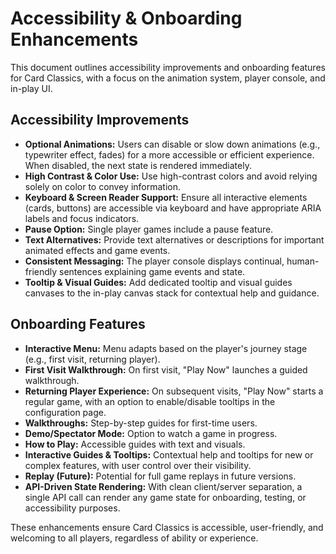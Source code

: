 # Accessibility & Onboarding Enhancements

This document outlines accessibility improvements and onboarding features for Card Classics, with a focus on the animation system, player console, and in-play UI.

## Accessibility Improvements
- **Optional Animations:** Users can disable or slow down animations (e.g., typewriter effect, fades) for a more accessible or efficient experience. When disabled, the next state is rendered immediately.
- **High Contrast & Color Use:** Use high-contrast colors and avoid relying solely on color to convey information.
- **Keyboard & Screen Reader Support:** Ensure all interactive elements (cards, buttons) are accessible via keyboard and have appropriate ARIA labels and focus indicators.
- **Pause Option:** Single player games include a pause feature.
- **Text Alternatives:** Provide text alternatives or descriptions for important animated effects and game events.
- **Consistent Messaging:** The player console displays continual, human-friendly sentences explaining game events and state.
- **Tooltip & Visual Guides:** Add dedicated tooltip and visual guides canvases to the in-play canvas stack for contextual help and guidance.


## Onboarding Features
- **Interactive Menu:** Menu adapts based on the player's journey stage (e.g., first visit, returning player).
- **First Visit Walkthrough:** On first visit, "Play Now" launches a guided walkthrough.
- **Returning Player Experience:** On subsequent visits, "Play Now" starts a regular game, with an option to enable/disable tooltips in the configuration page.
- **Walkthroughs:** Step-by-step guides for first-time users.
- **Demo/Spectator Mode:** Option to watch a game in progress.
- **How to Play:** Accessible guides with text and visuals.
- **Interactive Guides & Tooltips:** Contextual help and tooltips for new or complex features, with user control over their visibility.
- **Replay (Future):** Potential for full game replays in future versions.
- **API-Driven State Rendering:** With clean client/server separation, a single API call can render any game state for onboarding, testing, or accessibility purposes.

These enhancements ensure Card Classics is accessible, user-friendly, and welcoming to all players, regardless of ability or experience.
